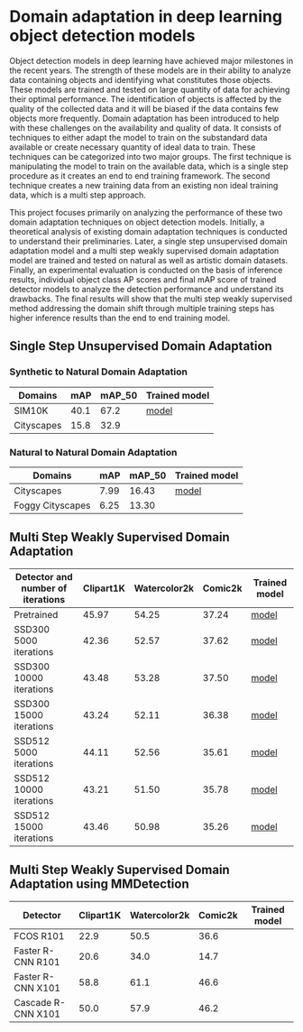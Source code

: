 # Domain adaptation in deep learning object detection models

Object detection models in deep learning have achieved major milestones in the recent years. The strength of these models are in their ability to analyze data containing objects and identifying what constitutes those objects. These models are trained and tested on large quantity of data for achieving their optimal performance. The identification of objects is affected by the quality of the collected data and it will be biased if the data contains few objects more frequently. Domain adaptation has been introduced to help with these challenges on the availability and quality of data. It consists of techniques to either adapt the model to train on the substandard data available or create necessary quantity of ideal data to train. These techniques can be categorized into two major groups. The first technique is manipulating the model to train on the available data, which is a single step procedure as it creates an end to end training framework. The second technique creates a new training data from an existing non ideal training data, which is a multi step approach. 

This project focuses primarily on analyzing the performance of these two domain adaptation techniques on object detection models. Initially, a theoretical analysis of existing domain adaptation techniques is conducted to understand their preliminaries. Later, a single step unsupervised domain adaptation model and a multi step weakly supervised domain adaptation model are trained and tested on natural as well as artistic domain datasets. Finally, an experimental evaluation is conducted on the basis of inference results, individual object class AP scores and final mAP score of trained detector models to analyze the detection performance and understand its drawbacks. The final results will show that the multi step weakly supervised method addressing the domain shift through multiple training steps has higher inference results than the end to end training model.   

## Single Step Unsupervised Domain Adaptation

### Synthetic to Natural Domain Adaptation

| Domains | mAP | mAP_50 | Trained model |
| ------ | ------ | ------ | ------ |
| SIM10K | 40.1 | 67.2 | [model](https://paperhive.org/)
| Cityscapes | 15.8 | 32.9 | 

### Natural to Natural Domain Adaptation

| Domains | mAP | mAP_50 | Trained model |
| ------ | ------ | ------ | ------ |
| Cityscapes | 7.99 | 16.43 |  [model](https://paperhive.org/)
| Foggy Cityscapes| 6.25 | 13.30 | 



## Multi Step Weakly Supervised Domain Adaptation

| Detector and number of iterations | Clipart1K | Watercolor2k | Comic2k | Trained model |
| ------ | ------ | ------ | ------ | ------ |
| Pretrained | 45.97 | 54.25 | 37.24 |  [model](https://paperhive.org/)
| SSD300 5000 iterations | 42.36 | 52.57 | 37.62 |  [model](https://paperhive.org/)
| SSD300 10000 iterations | 43.48 | 53.28 | 37.50 |  [model](https://paperhive.org/)
| SSD300 15000 iterations| 43.24 | 52.11 | 36.38 |  [model](https://paperhive.org/)
| SSD512 5000 iterations | 44.11 | 52.56 | 35.61|  [model](https://paperhive.org/)
| SSD512 10000 iterations | 43.21 | 51.50 | 35.78 |  [model](https://paperhive.org/)
| SSD512 15000 iterations| 43.46 | 50.98 | 35.26 |  [model](https://paperhive.org/)


## Multi Step Weakly Supervised Domain Adaptation using MMDetection


| Detector | Clipart1K | Watercolor2k | Comic2k |Trained model |
| ------ | ------ | ------ | ------ | ------ |
| FCOS R101 | 22.9 | 50.5 | 36.6 |
| Faster R-CNN R101 | 20.6 | 34.0 | 14.7 |
| Faster R-CNN X101 | 58.8 | 61.1 | 46.6 |
| Cascade R-CNN X101| 50.0 | 57.9 | 46.2 |
